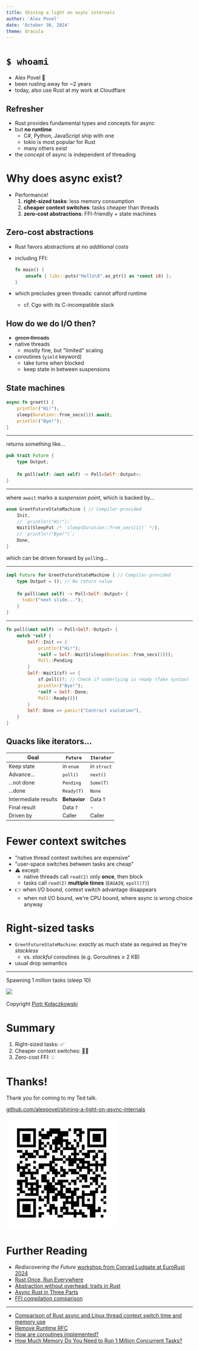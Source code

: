 ```yaml
---
title: Shining a light on async internals
author: 'Alex Povel'
date: 'October 30, 2024'
theme: dracula
---
```


# `$ whoami`

- Alex Povel 👋
- been rusting away for ~2 years
- today, also use Rust at my work at Cloudflare

## Refresher

- Rust provides fundamental types and concepts for async
- but **no runtime**
  - C#, Python, JavaScript ship with one
  - tokio is most popular for Rust
  - many others exist
- the _concept_ of async is independent of threading

# Why does async exist?

- Performance!
  1. **right-sized tasks**: less memory consumption
  2. **cheaper context switches**: tasks cheaper than threads
  3. **zero-cost abstractions**: FFI-friendly + state machines
<!-- - Efficient waiting -->

## Zero-cost abstractions

- Rust favors abstractions at no _additional_ costs
- including FFI:

    ```rust
    fn main() {
        unsafe { libc::puts("Hello\0".as_ptr() as *const i8) };
    }
    ```
- which precludes green threads: cannot afford runtime
  - cf. Cgo with its C-incompatible stack

## How do we do I/O then?

- ~~green threads~~
- native threads
  - mostly fine, but "limited" scaling
- coroutines (`yield` keyword)
  - take turns when blocked
  - keep state in between suspensions

## State machines

```rust
async fn greet() {
    println!("Hi!");
    sleep(Duration::from_secs(1)).await;
    println!("Bye!");
}
```

---

returns something like...

```rust
pub trait Future {
    type Output;

    fn poll(self: &mut self) -> Poll<Self::Output>;
}
```

---

where `await` marks a _suspension point_, which is backed by...

```rust
enum GreetFutureStateMachine { // Compiler-provided
    Init,
    // `println!("Hi!");`
    Wait1(SleepFut /* `sleep(Duration::from_secs(1))` */),
    // `println!("Bye!")`;
    Done,
}
```

which can be driven forward by `poll`ing...

---

```rust
impl Future for GreetFutureStateMachine { // Compiler-provided
    type Output = (); // No return value

    fn poll(&mut self) -> Poll<Self::Output> {
      todo!("next slide...");
    }
}
```

---

```rust
fn poll(&mut self) -> Poll<Self::Output> {
    match *self {
        Self::Init => {
            println!("Hi!");
            *self = Self::Wait1(sleep(Duration::from_secs(1)));
            Poll::Pending
        }
        Self::Wait1(sf) => {
            sf.poll()?; // Check if underlying is ready (fake syntax)
            println!("Bye!");
            *self = Self::Done;
            Poll::Ready(())
        }
        Self::Done => panic!("Contract violation"),
    }
}
```

## Quacks like iterators...

| Goal                 | `Future`     | `Iterator`  |
| -------------------- | ------------ | ----------- |
| Keep state           | in `enum`    | in `struct` |
| Advance...           | `poll()`     | `next()`    |
| ...not done          | `Pending`    | `Some(T)`   |
| ...done              | `Ready(T)`   | `None`      |
| Intermediate results | **Behavior** | Data `T`    |
| Final result         | Data `T`     | -           |
| Driven by            | Caller       | Caller      |

# Fewer context switches

- "native thread context switches are expensive"
- "user-space switches between tasks are cheap"
- ⚠️ except:
  - native threads call `read(2)` only **once**, then block
  - tasks call `read(2)` **multiple times** (`EAGAIN`, `epoll(7)`)
- 👉 when I/O bound, context switch advantage disappears
  - when not I/O bound, we're CPU bound, where async is wrong choice anyway

# Right-sized tasks

- `GreetFutureStateMachine`: *exactly* as much state as required as they're *stackless*
  - vs. *stackful* coroutines (e.g. Goroutines ≥ 2 KB)
- usual drop semantics

---

Spawning 1 million tasks (sleep 10)

![](./static/piotr-kołaczkowski-memory-consumption-of-async.png)

Copyright [Piotr Kołaczkowski](https://pkolaczk.github.io/memory-consumption-of-async/)

# Summary

1. Right-sized tasks: ✅
2. Cheaper context switches: 🤷‍♀️
3. Zero-cost FFI: 💡

# Thanks!

Thank you for coming to my Ted talk.

[github.com/alexpovel/shining-a-light-on-async-internals](https://github.com/alexpovel/shining-a-light-on-async-internals)

<img src="./static/qrcode.svg" alt="qr code slides repo" width="300" height="300">

# Further Reading

- _Rediscovering the Future_ [workshop from Conrad Ludgate at EuroRust
  2024](https://eurorust.eu/2024/workshops/async-rust/)
- [Rust Once, Run Everywhere](https://blog.rust-lang.org/2015/04/24/Rust-Once-Run-Everywhere.html)
- [Abstraction without overhead: traits in Rust](https://blog.rust-lang.org/2015/05/11/traits.html)
- [Async Rust in Three Parts](https://jacko.io/async_intro.html)
- [FFI compilation comparison](https://godbolt.org/z/xWMY6xq8T)

---

- [Comparison of Rust async and Linux thread context switch time and memory use](https://github.com/jimblandy/context-switch)
- [Remove Runtime RFC](https://github.com/aturon/rfcs/blob/remove-runtime/active/0000-remove-runtime.md)
- [How are coroutines implemented?](https://discuss.python.org/t/how-are-coroutines-implemented/1106/2)
- [How Much Memory Do You Need to Run 1 Million Concurrent Tasks?](https://pkolaczk.github.io/memory-consumption-of-async/)
